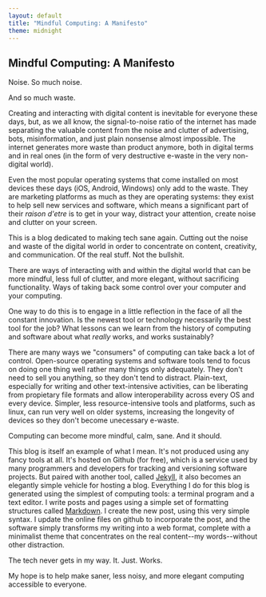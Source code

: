 ```yaml
---
layout: default
title: "Mindful Computing: A Manifesto"
theme: midnight
---
```


## Mindful Computing: A Manifesto

Noise. So much noise. 

And so much waste.

Creating and interacting with digital content is inevitable for everyone these days, but, as we all know, the signal-to-noise ratio of the internet has made separating the valuable content from the noise and clutter of advertising, bots, misinformation, and just plain nonsense almost impossible. The internet generates more waste than product anymore, both in digital terms and in real ones (in the form of very destructive e-waste in the very non-digital world).

Even the most popular operating systems that come installed on most devices these days (iOS, Android, Windows) only add to the waste. They are marketing platforms as much as they are operating systems: they exist to help sell new services and software, which means a significant part of their *raison d'etre* is to get in your way, distract your attention, create noise and clutter on your screen.

This is a blog dedicated to making tech sane again. Cutting out the noise and waste of the digital world in order to concentrate on content, creativity, and communication. Of the real stuff. Not the bullshit.

There are ways of interacting with and within the digital world that can be more mindful, less full of clutter, and more elegant, without sacrificing functionality. Ways of taking back some control over your computer and your computing.

One way to do this is to engage in a little reflection in the face of all the constant innovation. Is the newest tool or technology necessarily the best tool for the job? What lessons can we learn from the history of computing and software about what *really* works, and works sustainably?

There are many ways we "consumers" of computing can take back a lot of control. Open-source operating systems and software tools tend to focus on doing one thing well rather many things only adequately. They don't need to sell you anything, so they don't tend to distract. Plain-text, especially for writing and other text-intensive activities, can be liberating from propietary file formats and allow interoperability across every OS and every device. Simpler, less resource-intensive tools and platforms, such as linux, can run very well on older systems, increasing the longevity of devices so they don't become unecessary e-waste.

Computing can become more mindful, calm, sane. And it should.

This blog is itself an example of what I mean. It's not produced using any fancy tools at all. It's hosted on Github (for free), which is a service used by many programmers and developers for tracking and versioning software projects. But paired with another tool, called [Jekyll](https://jekyllrb.com/), it also becomes an elegantly simple vehicle for hosting a blog. Everything I do for this blog is generated using the simplest of computing tools: a terminal program and a text editor. I write posts and pages using a simple set of formatting structures called [Markdown](https://daringfireball.net/projects/markdown/syntax). I create the new post, using this very simple syntax. I update the online files on github to incorporate the post, and the software simply transforms my writing into a web format, complete with a minimalist theme that concentrates on the real content--my words--without other distraction.

The tech never gets in my way. It. Just. Works.

My hope is to help make saner, less noisy, and more elegant computing accessible to everyone.



